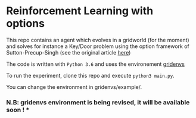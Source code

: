 # Reinforcement Learning with options 

This repo contains an agent which evolves in a gridworld (for the moment) and solves for instance a Key/Door problem using the option framework of Sutton-Precup-Singh (see the original article [here](http://www-anw.cs.umass.edu/~barto/courses/cs687/Sutton-Precup-Singh-AIJ99.pdf))

The code is written with `Python 3.6` and uses the environement [gridenvs](https://github.com/aig-upf/gridenvs)

To run the experiment, clone this repo and execute `python3 main.py`.

You can change the environment in gridenvs/example/.

### N.B: gridenvs environment is being revised, it will be available soon ! *
